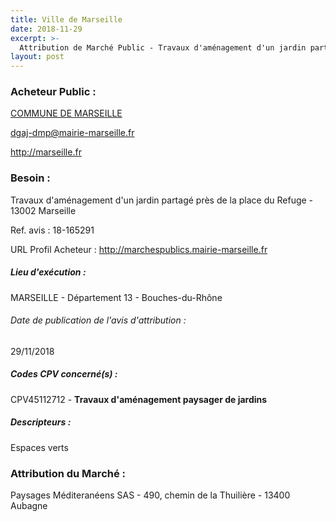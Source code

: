 ```yaml
---
title: Ville de Marseille
date: 2018-11-29
excerpt: >-
  Attribution de Marché Public - Travaux d'aménagement d'un jardin partagé près de la place du Refuge - 13002 Marseille
layout: post
---
```


### Acheteur Public : 
<a href="/acheteur-32/siren-211300553"> COMMUNE DE MARSEILLE</a><br/>



dgaj-dmp@mairie-marseille.fr


http://marseille.fr
### Besoin :

Travaux d'aménagement d'un jardin partagé près de la place du Refuge - 13002 Marseille

Ref. avis : 18-165291

URL Profil Acheteur : http://marchespublics.mairie-marseille.fr

##### Lieu d'exécution :

MARSEILLE - Département 13 - Bouches-du-Rhône

###### Date de publication de l'avis d'attribution : 
29/11/2018

##### Codes CPV concerné(s) :
CPV45112712 - **Travaux d'aménagement paysager de jardins** <br/>

##### Descripteurs :
Espaces verts <br/>

### Attribution du Marché :
Paysages Méditeranéens SAS - 490, chemin de la Thuilière - 13400 Aubagne <br/>
